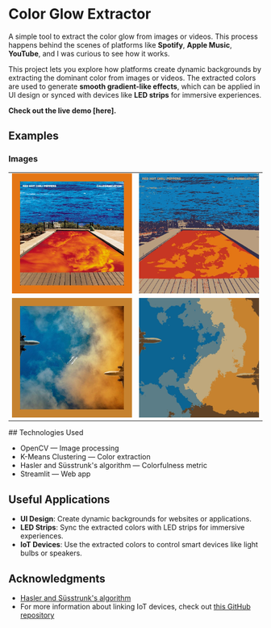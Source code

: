 # Color Glow Extractor

A simple tool to extract the color glow from images or videos. This process happens behind the scenes of platforms like **Spotify**, **Apple Music**, **YouTube**, and I was curious to see how it works.

This project lets you explore how platforms create dynamic backgrounds by extracting the dominant color from images or videos. The extracted colors are used to generate **smooth gradient-like effects**, which can be applied in UI design or synced with devices like **LED strips** for immersive experiences.

**Check out the live demo [here].**

## Examples

### Images

<table>
  <tr>
    <td><img src="img/bordered.jpg" alt="Image 1" width="350"/></td>
    <td><img src="img/clustered.jpg" alt="Image 2" width="350"/></td>
  </tr>
  <tr>
    <td><img src="img//bordered2.jpg" alt="Image 3" width="350"/></td>
    <td><img src="img/clustered2.jpg" alt="Image 4" width="350"/></td>
  </tr>
</table>
## Technologies Used

- OpenCV — Image processing
- K-Means Clustering — Color extraction
- Hasler and Süsstrunk's algorithm — Colorfulness metric
- Streamlit — Web app

## Useful Applications

- **UI Design**: Create dynamic backgrounds for websites or applications.
- **LED Strips**: Sync the extracted colors with LED strips for immersive experiences.
- **IoT Devices**: Use the extracted colors to control smart devices like light bulbs or speakers.

## Acknowledgments

- [Hasler and Süsstrunk's algorithm](https://www.researchgate.net/publication/243135534_Measuring_Colourfulness_in_Natural_Images)
- For more information about linking IoT devices, check out [this GitHub repository](https://github.com/davidkrantz/Colorfy)
